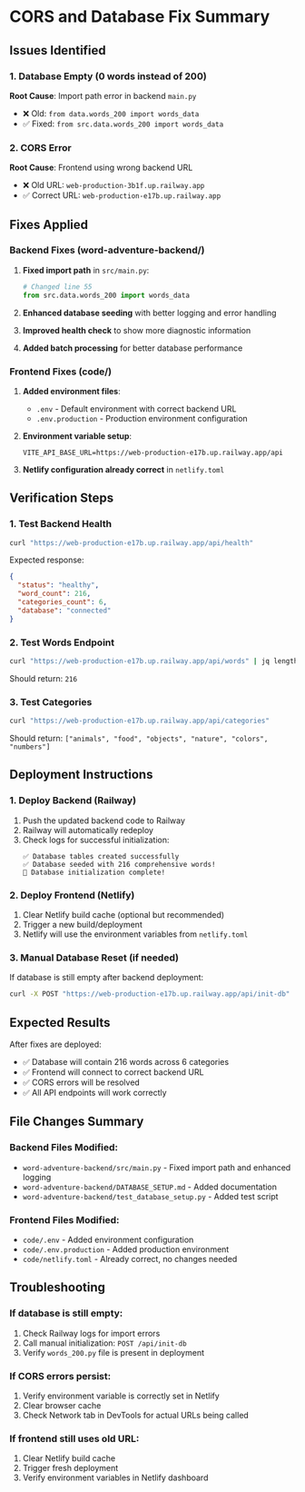 # CORS and Database Fix Summary

## Issues Identified

### 1. Database Empty (0 words instead of 200)
**Root Cause**: Import path error in backend `main.py`
- ❌ Old: `from data.words_200 import words_data`  
- ✅ Fixed: `from src.data.words_200 import words_data`

### 2. CORS Error
**Root Cause**: Frontend using wrong backend URL
- ❌ Old URL: `web-production-3b1f.up.railway.app`
- ✅ Correct URL: `web-production-e17b.up.railway.app`

## Fixes Applied

### Backend Fixes (word-adventure-backend/)

1. **Fixed import path** in `src/main.py`:
   ```python
   # Changed line 55
   from src.data.words_200 import words_data
   ```

2. **Enhanced database seeding** with better logging and error handling
3. **Improved health check** to show more diagnostic information
4. **Added batch processing** for better database performance

### Frontend Fixes (code/)

1. **Added environment files**:
   - `.env` - Default environment with correct backend URL
   - `.env.production` - Production environment configuration

2. **Environment variable setup**:
   ```
   VITE_API_BASE_URL=https://web-production-e17b.up.railway.app/api
   ```

3. **Netlify configuration already correct** in `netlify.toml`

## Verification Steps

### 1. Test Backend Health
```bash
curl "https://web-production-e17b.up.railway.app/api/health"
```

Expected response:
```json
{
  "status": "healthy",
  "word_count": 216,
  "categories_count": 6,
  "database": "connected"
}
```

### 2. Test Words Endpoint
```bash
curl "https://web-production-e17b.up.railway.app/api/words" | jq length
```
Should return: `216`

### 3. Test Categories
```bash
curl "https://web-production-e17b.up.railway.app/api/categories"
```
Should return: `["animals", "food", "objects", "nature", "colors", "numbers"]`

## Deployment Instructions

### 1. Deploy Backend (Railway)
1. Push the updated backend code to Railway
2. Railway will automatically redeploy
3. Check logs for successful initialization:
   ```
   ✅ Database tables created successfully
   ✅ Database seeded with 216 comprehensive words!
   🎉 Database initialization complete!
   ```

### 2. Deploy Frontend (Netlify)
1. Clear Netlify build cache (optional but recommended)
2. Trigger a new build/deployment
3. Netlify will use the environment variables from `netlify.toml`

### 3. Manual Database Reset (if needed)
If database is still empty after backend deployment:
```bash
curl -X POST "https://web-production-e17b.up.railway.app/api/init-db"
```

## Expected Results

After fixes are deployed:
- ✅ Database will contain 216 words across 6 categories
- ✅ Frontend will connect to correct backend URL
- ✅ CORS errors will be resolved
- ✅ All API endpoints will work correctly

## File Changes Summary

### Backend Files Modified:
- `word-adventure-backend/src/main.py` - Fixed import path and enhanced logging
- `word-adventure-backend/DATABASE_SETUP.md` - Added documentation
- `word-adventure-backend/test_database_setup.py` - Added test script

### Frontend Files Modified:
- `code/.env` - Added environment configuration
- `code/.env.production` - Added production environment
- `code/netlify.toml` - Already correct, no changes needed

## Troubleshooting

### If database is still empty:
1. Check Railway logs for import errors
2. Call manual initialization: `POST /api/init-db`
3. Verify `words_200.py` file is present in deployment

### If CORS errors persist:
1. Verify environment variable is correctly set in Netlify
2. Clear browser cache
3. Check Network tab in DevTools for actual URLs being called

### If frontend still uses old URL:
1. Clear Netlify build cache
2. Trigger fresh deployment
3. Verify environment variables in Netlify dashboard

